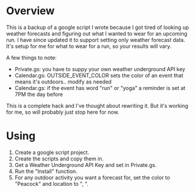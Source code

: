 # Overview
This is a backup of a google script I wrote because I got tired of looking up weather forecasts and figuring out what I wanted to wear for an upcoming run.  I have since updated it to support setting only weather forecast data.  It's setup for me for what to wear for a run, so your results will vary.

A few things to note:
* Private.gs: you have to suppy your own weather underground API key
* Calendar.gs: OUTSIDE_EVENT_COLOR sets the color of an event that means it's outdoors.. modify as needed
* Calendar.gs: if the event has word "run" or "yoga" a reminder is set at 7PM the day before

This is a complete hack and I've thought about rewriting it.  But it's working for me, so will probably just stop here for now.


# Using

1. Create a google script project.
2. Create the scripts and copy them in.
3. Get a Weather Underground API Key and set in Private.gs.
4. Run the "Install" function.
5. For any outdoor activity you want a forecast for, set the color to "Peacock" and location to "<City>, <State>".
